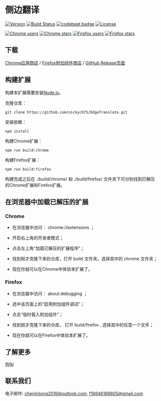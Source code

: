 # 侧边翻译

[![Version](https://img.shields.io/github/release/nickyc975/EdgeTranslate.svg?label=version)](https://github.com/nickyc975/EdgeTranslate/release)
[![Build Status](https://travis-ci.org/nickyc975/EdgeTranslate.svg?branch=master)](https://travis-ci.org/nickyc975/EdgeTranslate)
[![codebeat badge](https://codebeat.co/badges/7f28bc52-26ec-4dbc-815d-343220100c72)](https://codebeat.co/projects/github-com-nickyc975-edgetranslate-master)
[![License](https://img.shields.io/github/license/nickyc975/EdgeTranslate.svg?colorB=44cc11?maxAge=2592000)](https://github.com/nickyc975/EdgeTranslate/blob/master/LICENSE)

[![Chrome users](https://img.shields.io/chrome-web-store/users/bocbaocobfecmglnmeaeppambideimao.svg?label=Chrome%20users)](https://chrome.google.com/webstore/detail/bocbaocobfecmglnmeaeppambideimao)
[![Chrome stars](https://img.shields.io/chrome-web-store/stars/bocbaocobfecmglnmeaeppambideimao.svg?label=Chrome%20stars)](https://chrome.google.com/webstore/detail/bocbaocobfecmglnmeaeppambideimao)
[![Firefox users](https://img.shields.io/amo/users/edge_translate.svg?label=Firefox%20users)](https://addons.mozilla.org/firefox/addon/edge_translate/)
[![Firefox stars](https://img.shields.io/amo/stars/edge_translate.svg?label=Firefoxe%20stars)](https://addons.mozilla.org/firefox/addon/edge_translate/)

## 下载

[Chrome应用商店](https://chrome.google.com/webstore/detail/bocbaocobfecmglnmeaeppambideimao)
/ [Firefox附加组件商店](https://addons.mozilla.org/firefox/addon/edge_translate/)
/ [GitHub Release页面](https://github.com/nickyc975/EdgeTranslate/releases)

## 构建扩展

构建本扩展需要安装[Node.js](https://nodejs.org/)。

克隆仓库：

    git clone https://github.com/nickyc975/EdgeTranslate.git

安装依赖：

    npm install

构建Chrome扩展：

    npm run build:chrome

构建Firefox扩展：

    npm run build:firefox

构建完成之后在    ./build/chrome/    和    ./build/firefox/    文件夹下可分别找到已解压的Chrome扩展和Firefox扩展。

## 在浏览器中加载已解压的扩展

### Chrome

* 在浏览器中访问：    chrome://extensions    ；

* 开启右上角的开发者模式；

* 点击左上角“加载已解压的扩展程序”；

* 找到刚才克隆下来的仓库，打开    build    文件夹，选择其中的    chrome    文件夹；

* 现在你就可以在Chrome中体验本扩展了。

### Firefox

* 在浏览器中访问：    about:debugging    ；

* 选中该页面上的“启用附加组件调试”；

* 点击“临时载入附加组件”；

* 找到刚才克隆下来的仓库， 打开    build/firefox    , 选择其中的任意一个文件；

* 现在你就可以在Firefox中体验本扩展了。

## 了解更多

[Wiki](https://github.com/nickyc975/EdgeTranslate/wiki)

## 联系我们

电子邮件: [chenjinlong2016@outlook.com](mailto:chenjinlong2016@outlook.com), [f18846188605@gmail.com](mailto:f18846188605@gmail.com)